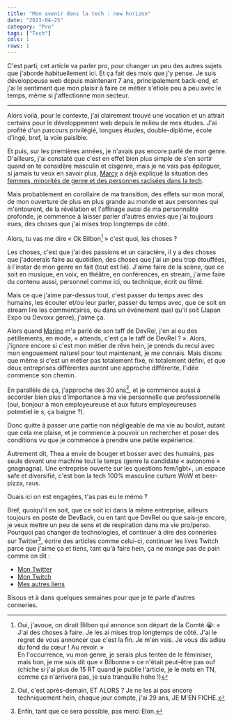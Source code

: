 ```yaml
---
title: "Mon avenir dans la tech : new horizon"
date: "2023-04-25"
category: "Pro"
tags: ["Tech"]
cols: 1
rows: 1
---
```


C'est parti, cet article va parler pro, pour changer un peu des autres
sujets que j'aborde habituellement ici. Et ça fait des mois que j'y pense. Je
suis développeuse web depuis maintenant 7 ans, principalement back-end, et j'ai
le sentiment que mon plaisir à faire ce métier s'étiole peu à peu avec le temps,
même si j'affectionne mon secteur.

---

Alors voilà, pour le contexte, j'ai clairement trouvé une vocation et un
attrait certains pour le développement web depuis le milieu de mes études.
J'ai profité d'un parcours privilégié, longues études, double-diplôme, école
d'ingé, bref, la voie paisible.

Et puis, sur les premières années, je n'avais pas encore parlé de mon genre. 
D'ailleurs, j'ai constaté que c'est en effet bien plus simple de s'en sortir 
quand on te considère masculin et cisgenre, mais je ne vais pas épiloguer, 
si jamais tu veux en savoir plus, [Marcy](https://www.mercimarcy.com/) a 
déjà expliqué la situation des
[femmes, minorités de genre et des personnes racisées dans la tech](https://www.youtube.com/watch?v=6g0quTQqpr8).

Mais probablement en corollaire de ma transition, des effets sur mon moral, de
mon ouverture de plus en plus grande au monde et aux personnes qui m'entourent,
de la révélation et l'affinage aussi de ma personnalité profonde, je commence à
laisser parler d'autres envies que j'ai toujours eues, des choses que j'ai mises
trop longtemps de côté.

Alors, tu vas me dire « Ok Bilbon[^1] » c'est quoi, les choses ?

[^1]: Oui, j'avoue, on dirait Bilbon qui annonce son départ de la Comté 😭:
« J'ai des choses à faire. Je les ai mises trop longtemps de côté.
J'ai le regret de vous annoncer que c'est la fin. Je m'en vais. Je vous dis
adieu du fond du cœur ! Au revoir. » \
En l'occurrence, vu mon genre, je serais plus tentée de le féminiser,
mais bon, je me suis dit que « Bilbonne » ce n'était peut-être pas ouf (chiche
si j'ai plus de 15 RT quand je publie l'article, je le mets en TN, comme ça
n'arrivera pas, je suis tranquille hehe !)

Les choses, c'est que j'ai des passions et un caractère, il y a des choses 
que j'adorerais faire au quotidien, des choses que j'ai un peu trop 
étouffées, à l'instar de mon genre en fait (tout est lié). J'aime faire de 
la scène, que ce soit en musique, en voix, en théâtre, en conférences, en 
stream, j'aime faire du contenu aussi, personnel comme ici, ou technique, écrit
ou filmé.

Mais ce que j'aime par-dessus tout, c'est passer du temps avec des humains, 
les écouter et/ou leur parler, passer du temps avec, que ce soit en stream lire
les commentaires, ou dans un événement quel qu'il soit (Japan Expo ou Devoxx 
genre), j'aime ça.

Alors quand [Marine](https://twitter.com/mupsigraphy?s=20) m'a parlé de son taff
de DevRel, j'en ai eu des pétillements, en mode, « attends, c'est ça le taff de 
DevRel ? ». Alors, j'ignore encore si c'est mon métier de rêve hein, je 
prends du recul avec mon engouement naturel pour tout maintenant, je me 
connais. Mais disons que même si c'est un métier pas totalement fixé, ni 
totalement défini, et que deux entreprises différentes auront une approche 
différente, l'idée commence son chemin.

En parallèle de ça, j'approche des 30 ans[^2], et je commence aussi à accorder 
bien plus d'importance à ma vie personnelle que professionnelle (oui, bonjour à
mon employeureuse et aux futurs employeureuses potentiel·le·s, ça baigne ?).

[^2]: Oui, c'est après-demain, ET ALORS ? Je ne les ai pas encore techniquement
hein, chaque jour compte, j'ai 29 ans, JE M'EN FICHE.

Donc quitte à passer une partie non négligeable de ma vie au boulot, autant 
que cela me plaise, et je commence à pouvoir un rechercher et poser des
conditions vu que je commence à prendre une petite expérience.

Autrement dit, Thea a envie de bouger et bosser avec des humains, pas seule 
devant une machine tout le temps (genre la candidate « autonome » 
gnagnagna). 
Une entreprise ouverte sur les questions fem/lgbt+, un espace safe et 
diversifié, c'est bon la tech 100% masculine culture WoW et beer-pizza, raus.

Ouais ici on est engagées, t'as pas eu le mémo ?

Bref, quoiqu'il en soit, que ce soit ici dans la même entreprise, ailleurs
toujours en poste de DevBack, ou en tant que DevRel ou que sais-je encore, je 
veux mettre un peu de sens et de respiration dans ma vie pro/perso. 
Pourquoi pas changer de technologies, et continuer à dire des conneries sur 
Twitter[^3], écrire des articles comme celui-ci, continuer les lives Twitch 
parce que j'aime ça et tiens, tant qu'à faire hein, ça ne mange pas de pain 
comme on dit :

- [Mon Twitter](https://twitter.com/thea_cake)
- [Mon Twitch](https://www.twitch.tv/thea_cake)
- [Mes autres liens](https://bento.me/thea)

Bisous et à dans quelques semaines pour que je te parle d'autres conneries.

[^3]: Enfin, tant que ce sera possible, pas merci Elon.
